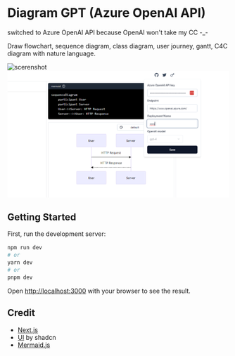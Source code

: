 # Diagram GPT (Azure OpenAI API)
switched to Azure OpenAI API because OpenAI won't take my CC -_-

Draw flowchart, sequence diagram, class diagram, user journey, gantt, C4C diagram with nature language.

![scerenshot](./app/opengraph-image.png)
![scerenshot](./app/azure.png)

## Getting Started

First, run the development server:

```bash
npm run dev
# or
yarn dev
# or
pnpm dev
```

Open [http://localhost:3000](http://localhost:3000) with your browser to see the result.

## Credit

* [Next.js](https://nextjs.org/)
* [UI](https://ui.shadcn.com/) by shadcn
* [Mermaid.js](https://mermaid.js.org/)
